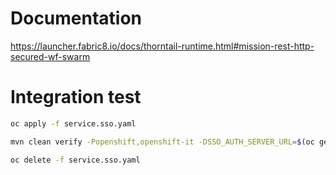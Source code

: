 # Documentation

https://launcher.fabric8.io/docs/thorntail-runtime.html#mission-rest-http-secured-wf-swarm

# Integration test

```bash
oc apply -f service.sso.yaml

mvn clean verify -Popenshift,openshift-it -DSSO_AUTH_SERVER_URL=$(oc get route secure-sso -o jsonpath='{"https://"}{.spec.host}{"/auth\n"}')

oc delete -f service.sso.yaml
```
